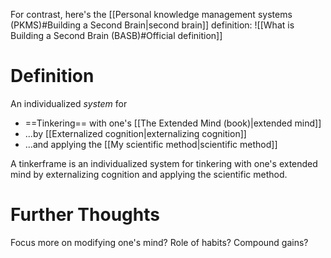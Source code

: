 For contrast, here's the [[Personal knowledge management systems (PKMS)#Building a Second Brain|second brain]] definition:
![[What is Building a Second Brain (BASB)#Official definition]]

# Definition

An individualized *system* for
* ==Tinkering== with one's [[The Extended Mind (book)|extended mind]]
* ...by [[Externalized cognition|externalizing cognition]]
* ...and applying the [[My scientific method|scientific method]]

A tinkerframe is an individualized system for tinkering with one's extended mind by externalizing cognition and applying the scientific method.

# Further Thoughts

Focus more on modifying one's mind? Role of habits? Compound gains?
